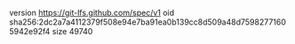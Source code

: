 version https://git-lfs.github.com/spec/v1
oid sha256:2dc2a7a4112379f508e94e7ba91ea0b139cc8d509a48d75982771605942e92f4
size 49740
